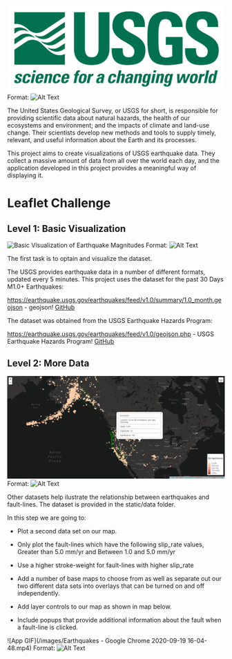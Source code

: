![USGS Logo](/images/USGSlogo.png)
Format: ![Alt Text](url)

The United States Geological Survey, or USGS for short, is responsible for providing scientific data about natural hazards, the health of our ecosystems and environment; and the impacts of climate and land-use change. Their scientists develop new methods and tools to supply timely, relevant, and useful information about the Earth and its processes.

This project aims to create visualizations of USGS earthquake data. They collect a massive amount of data from all over the world each day, and the application developed in this project provides a meaningful way of displaying it.

# Leaflet Challenge

## Level 1: Basic Visualization

![Basic Visualization of Earthquake Magnitudes](/images/NothAmerica_level1.png)
Format: ![Alt Text](url)

The first task is to optain and visualize the dataset.

The USGS provides earthquake data in a number of different formats, updated every 5 minutes.
This project uses the dataset for the past 30 Days M1.0+ Earthquakes:

https://earthquake.usgs.gov/earthquakes/feed/v1.0/summary/1.0_month.geojson - geojson!
[GitHub](https://earthquake.usgs.gov/earthquakes/feed/v1.0/summary/1.0_month.geojson)

The dataset was obtained from the USGS Earthquake Hazards Program:

https://earthquake.usgs.gov/earthquakes/feed/v1.0/geojson.php - USGS Earthquake Hazards Program!
[GitHub](https://earthquake.usgs.gov/earthquakes/feed/v1.0/geojson.php)

## Level 2: More Data

![Visualization of Fault Lines and Earthquake Magnitude](/images/NorthAmerica_level2.png)
Format: ![Alt Text](url)

Other datasets help ilustrate the relationship between earthquakes and fault-lines. The dataset is provided in the static/data folder.

In this step we are going to:


* Plot a second data set on our map.


* Only plot the fault-lines which have the following slip_rate values, Greater than 5.0 mm/yr and Between 1.0 and 5.0 mm/yr


* Use a higher stroke-weight for fault-lines with higher slip_rate


* Add a number of base maps to choose from as well as separate out our two different data sets into overlays that can be turned on and off independently.


* Add layer controls to our map as shown in map below.


* Include popups that provide additional information about the fault when a fault-line is clicked.

![App GIF](/images/Earthquakes - Google Chrome 2020-09-19 16-04-48.mp4)
Format: ![Alt Text](url)